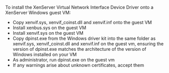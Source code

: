 To install the XenServer Virtual Network Interface Device Driver onto a 
XenServer Windows guest VM:

*    Copy xenvif.sys, xenvif_coinst.dll and xenvif.inf onto the 
     guest VM 
*    Install xenbus.sys on the guest VM
*    Install xenvif.sys on the guest VM 
*    Copy dpinst.exe from the Windows driver kit into the same folder as
     xenvif.sys, xenvif_coinst.dll and xenvif.inf on the guest vm, ensuring 
     the version of dpinst.exe matches the architecture of the version 
     of Windows installed on your VM
*    As administrator, run dpinst.exe on the guest vm
*    If any warnings arise about unknown certificates, accept them

